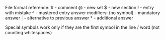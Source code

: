


File format reference:
 \# - comment
 @ - new set
 $ - new section
 ! - entry with mistake
 ^ - mastered entry
answer modifiers:
 (no symbol) - mandatory answer
 | - alternative to previous answer
 \* - additional answer
 
Special symbols work only if they are the first symbol in the line / word (not counting whitespaces)